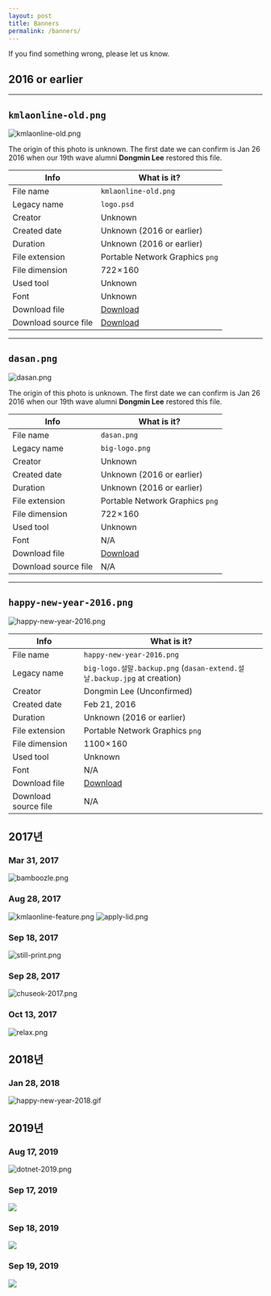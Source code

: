 ```yaml
---
layout: post
title: Banners
permalink: /banners/
---
```


If you find something wrong, please let us know.

## 2016 or earlier

----

## `kmlaonline-old.png`

![kmlaonline-old.png](https://raw.githubusercontent.com/kmladotnet/doodles/master/banners/kmlaonline-old.png)

The origin of this photo is unknown. The first date we can confirm is Jan 26 2016 when our 19th wave alumni **Dongmin Lee** restored this file.

|Info|What is it?|
|----|----|
|File name|`kmlaonline-old.png`|
|Legacy name|`logo.psd`|
|Creator|Unknown|
|Created date|Unknown (2016 or earlier)|
|Duration|Unknown (2016 or earlier)|
|File extension|Portable Network Graphics `png`|
|File dimension|722 × 160|
|Used tool|Unknown|
|Font|Unknown|
|Download file|[Download](https://raw.githubusercontent.com/kmladotnet/doodles/master/banners/kmlaonline-old.png)|
|Download source file|[Download](https://raw.githubusercontent.com/kmladotnet/doodles/master/banners/psd/kmlaonline-old.psd)|

----

##  `dasan.png`
![dasan.png](https://raw.githubusercontent.com/kmladotnet/doodles/master/banners/dasan.png)

The origin of this photo is unknown. The first date we can confirm is Jan 26 2016 when our 19th wave alumni **Dongmin Lee** restored this file.

|Info|What is it?|
|----|----|
|File name|`dasan.png`|
|Legacy name|`big-logo.png`|
|Creator|Unknown|
|Created date|Unknown (2016 or earlier)|
|Duration|Unknown (2016 or earlier)|
|File extension|Portable Network Graphics `png`|
|File dimension|722 × 160|
|Used tool|Unknown|
|Font|N/A|
|Download file|[Download](https://raw.githubusercontent.com/kmladotnet/doodles/master/banners/dasan.png)|
|Download source file|N/A|

----

## `happy-new-year-2016.png`
![happy-new-year-2016.png](https://raw.githubusercontent.com/kmladotnet/doodles/master/banners/happy-new-year-2016.png)

|Info|What is it?|
|----|----|
|File name|`happy-new-year-2016.png`|
|Legacy name|`big-logo.설말.backup.png` (`dasan-extend.설날.backup.jpg` at creation)|
|Creator|Dongmin Lee (Unconfirmed)|
|Created date|Feb 21, 2016|
|Duration|Unknown (2016 or earlier)|
|File extension|Portable Network Graphics `png`|
|File dimension|1100 × 160|
|Used tool|Unknown|
|Font|N/A|
|Download file|[Download](https://raw.githubusercontent.com/kmladotnet/doodles/master/banners/happy-new-year-2016.png)|
|Download source file|N/A|

## 2017년

### Mar 31, 2017
![bamboozle.png](https://raw.githubusercontent.com/kmladotnet/doodles/master/banners/bamboozle.png)

### Aug 28, 2017
![kmlaonline-feature.png](https://raw.githubusercontent.com/kmladotnet/doodles/master/banners/kmlaonline-feature.png)
![apply-lid.png](https://raw.githubusercontent.com/kmladotnet/doodles/master/banners/apply-lid.png)

### Sep 18, 2017
![still-print.png](https://raw.githubusercontent.com/kmladotnet/doodles/master/banners/still-print.png)

### Sep 28, 2017
![chuseok-2017.png](https://raw.githubusercontent.com/kmladotnet/doodles/master/banners/chuseok-2017.png)

### Oct 13, 2017
![relax.png](https://raw.githubusercontent.com/kmladotnet/doodles/master/banners/relax.png)

## 2018년

### Jan 28, 2018
![happy-new-year-2018.gif](https://raw.githubusercontent.com/kmladotnet/doodles/master/banners/happy-new-year-2018.gif)

## 2019년

### Aug 17, 2019
![dotnet-2019.png](https://raw.githubusercontent.com/kmladotnet/doodles/master/banners/dotnet-2019.png)

### Sep 17, 2019
![](https://raw.githubusercontent.com/kmladotnet/doodles/master/banners/vote.png)

### Sep 18, 2019
![](https://raw.githubusercontent.com/kmladotnet/doodles/master/banners/council-27-good-job.png)

### Sep 19, 2019
![](https://raw.githubusercontent.com/kmladotnet/doodles/master/current-banner.png)
